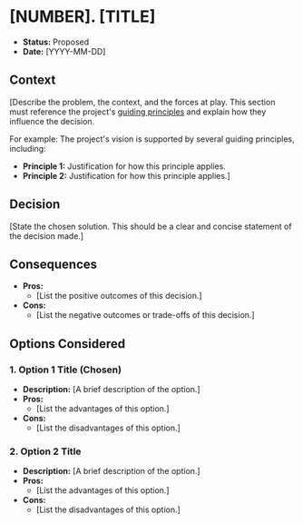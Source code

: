 # [NUMBER]. [TITLE]

* **Status:** Proposed
* **Date:** [YYYY-MM-DD]

## Context

[Describe the problem, the context, and the forces at play. This section must reference the project's [guiding principles](../../readme.md#guiding-principles) and explain how they influence the decision.

For example:
The project's vision is supported by several guiding principles, including:
*   **Principle 1:** Justification for how this principle applies.
*   **Principle 2:** Justification for how this principle applies.]

## Decision

[State the chosen solution. This should be a clear and concise statement of the decision made.]

## Consequences

* **Pros:**
    * [List the positive outcomes of this decision.]
* **Cons:**
    * [List the negative outcomes or trade-offs of this decision.]

## Options Considered

### 1. Option 1 Title (Chosen)

* **Description:** [A brief description of the option.]
* **Pros:**
    * [List the advantages of this option.]
* **Cons:**
    * [List the disadvantages of this option.]

### 2. Option 2 Title

* **Description:** [A brief description of the option.]
* **Pros:**
    * [List the advantages of this option.]
* **Cons:**
    * [List the disadvantages of this option.]
